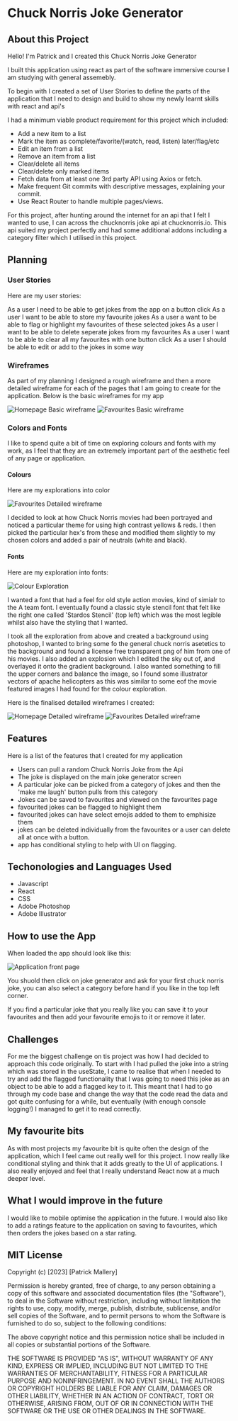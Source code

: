# Chuck Norris Joke Generator 

## About this Project
Hello! I'm Patrick and I created this Chuck Norris Joke Generator

I built this application using react as part of the software immersive course I am studying with general assemebly.

To begin with I created a set of User Stories to define the parts of the application that I need to design and build to show my newly learnt skills with react and api's

I had a minimum viable product requirement for this project which included: 

- Add a new item to a list
- Mark the item as complete/favorite/(watch, read, listen) later/flag/etc
- Edit an item from a list
- Remove an item from a list
- Clear/delete all items
- Clear/delete only marked items
- Fetch data from at least one 3rd party API using Axios or fetch.
- Make frequent Git commits with descriptive messages, explaining your commit.
- Use React Router to handle multiple pages/views.


For this project, after hunting around the internet for an api that I felt I wanted to use, I can across the chucknorris joke api at chucknorris.io. This api suited my project perfectly and had some additional addons including a category filter which I utilised in this project.


## Planning

### User Stories

Here are my user stories:

As a user I need to be able to get jokes from the app on a button click
As a user I want to be able to store my favourite jokes
As a user a want to be able to flag or highlight my favourites of these selected jokes
As a user I want to be able to delete seperate jokes from my favourites
As a user I want to be able to clear all my favourites with one button click
As a user I should be able to edit or add to the jokes in some way


### Wireframes

As part of my planning I designed a rough wireframe and then a more detailed wireframe for each of the pages that I am going to create for the application. Below is the basic wireframes for my app

![Homepage Basic wireframe](./Planning/Wireframes/homepage-basic-wire-frame.png)
![Favourites Basic wireframe](./Planning/Wireframes/favourites-basic-wireframe.png)



### Colors and Fonts

I like to spend quite a bit of time on exploring colours and fonts with my work, as I feel that they are an extremely important part of the aesthetic feel of any page or application. 


#### Colours
Here are my explorations into color

![Favourites Detailed wireframe](./Planning/Wireframes/chuck-norris-color-exploration.png)

I decided to look at how Chuck Norris movies had been portrayed and noticed a particular theme for using high contrast yellows & reds. I then picked the particular hex's from these and modified them slightly to my chosen colors and added a pair of neutrals (white and black).

#### Fonts

Here are my exploration into fonts:

![Colour Exploration](./Planning/Wireframes/chuck-norris-font-exploration.png)

I wanted a font that had a feel for old style action movies, kind of simialr to the A team font. I eventually found a classic style stencil font that felt like the right one called 'Stardos Stencil' (top left) which was the most legible whilst also have the styling that I wanted.

I took all the exploration from above and created a background using photoshop, I wanted to bring some fo the general chuck norris asetetics to the background and found a license free transparent png of him from one of his movies. I also added an explosion which I edited the sky out of, and overlayed it onto the gradient background. I also wanted something to fill the upper corners and balance the image, so I found some illustrator vectors of apache helicopters as this was similar to some eof the movie featured images I had found for the colour exploration.

Here is the finalised detailed wireframes I created:

![Homepage Detailed wireframe](./Planning/Wireframes/homepage-detailed-wireframe.png)
![Favourites Detailed wireframe](./Planning/Wireframes/favourites-detailed-wireframe.png)


## Features

Here is a list of the features that I created for my application

- Users can pull a random Chuck Norris Joke from the Api
- The joke is displayed on the main joke generator screen 
- A particular joke can be picked from a category of jokes and then the 'make me laugh' button pulls from this category
- Jokes can be saved to favourites and viewed on the favourites page
- favourited jokes can be flagged to highlight them
- favourited jokes can have select emojis added to them to emphisize them
- jokes can be deleted individually from the favourites or a user can delete all at once with a button.
- app has conditional styling to help with UI on flagging.

## Techonologies and Languages Used

- Javascript
- React 
- CSS
- Adobe Photoshop
- Adobe Illustrator


## How to use the App

When loaded the app should look like this:

![Application front page](./Planning/Wireframes/chuck-norris-front-page.png)

You shuold then click on joke generator and ask for your first chuck norris joke, you can also select a category before hand if you like in the top left corner.

If you find a particular joke that you really like you can save it to your favourites and then add your favourite emojis to it or remove it later.

## Challenges 

For me the biggest challenge on tis project was how I had decided to approach this code originally. To start with I had pulled the joke into a string which was stored in the useState, I came to realise that when I needed to try and add the flagged functionality that I was going to need this joke as an object to be able to add a flagged key to it. This meant that I had to go through my code base and change the way that the code read the data and got quite confusing for a while, but eventually (with enough console logging!) I managed to get it to read correctly.

## My favourite bits

As with most projects my favourite bit is quite often the design of the application, which I feel came out really well for this project. I now really like conditional styling and think that it adds greatly to the UI of applications. I also really enjoyed and feel that I really understand React now at a much deeper level. 

## What I would improve in the future

I would like to mobile optimise the application in the future. I would also like to add a ratings feature to the application on saving to favourites, which then orders the jokes based on a star rating. 

## MIT License
Copyright (c) [2023] [Patrick Mallery]

Permission is hereby granted, free of charge, to any person obtaining a copy of this software and associated documentation files (the "Software"), to deal in the Software without restriction, including without limitation the rights to use, copy, modify, merge, publish, distribute, sublicense, and/or sell copies of the Software, and to permit persons to whom the Software is furnished to do so, subject to the following conditions:

The above copyright notice and this permission notice shall be included in all copies or substantial portions of the Software.

THE SOFTWARE IS PROVIDED "AS IS", WITHOUT WARRANTY OF ANY KIND, EXPRESS OR IMPLIED, INCLUDING BUT NOT LIMITED TO THE WARRANTIES OF MERCHANTABILITY, FITNESS FOR A PARTICULAR PURPOSE AND NONINFRINGEMENT. IN NO EVENT SHALL THE AUTHORS OR COPYRIGHT HOLDERS BE LIABLE FOR ANY CLAIM, DAMAGES OR OTHER LIABILITY, WHETHER IN AN ACTION OF CONTRACT, TORT OR OTHERWISE, ARISING FROM, OUT OF OR IN CONNECTION WITH THE SOFTWARE OR THE USE OR OTHER DEALINGS IN THE SOFTWARE.


